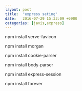 ```yaml
---
layout: post
title:  "express seting"
date:   2016-07-29 15:33:09 +0900
categories: [javis,express]
---
```


npm install serve-favicon

npm install morgan

npm install cookie-parser

npm install body-parser




npm install express-session

npm install forever
